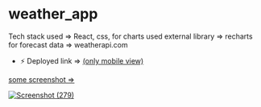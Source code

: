 # weather_app
Tech stack used => React, css, 
for charts used external library => recharts
for forecast data => weatherapi.com
- ⚡ Deployed link => <a href="https://ram-weather-forecast.netlify.app/"/> (only mobile view)

some screenshot =>
 
![Screenshot (279)](https://user-images.githubusercontent.com/97449969/192219696-7b14271d-aed2-41b0-a8d8-770a8423080b.png)
